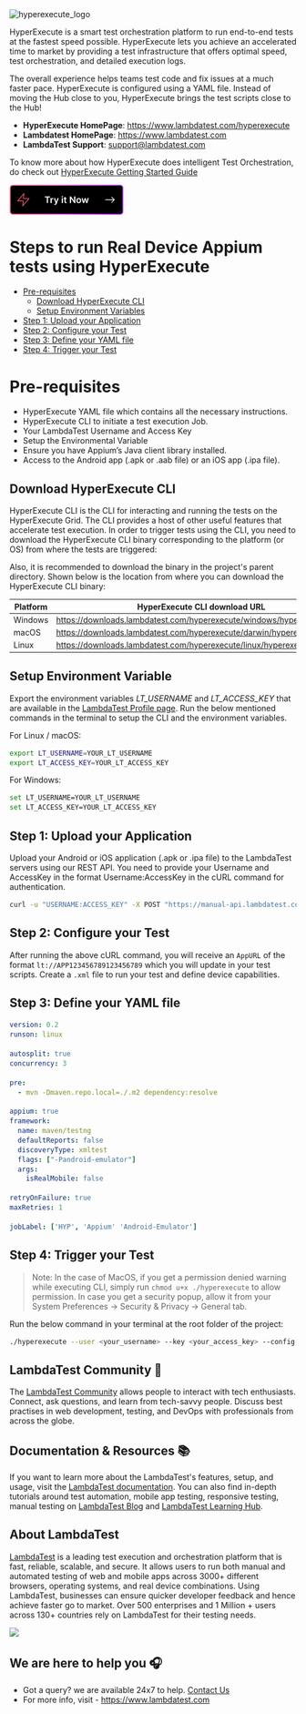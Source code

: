 <img height="100" alt="hyperexecute_logo" src="https://user-images.githubusercontent.com/1688653/159473714-384e60ba-d830-435e-a33f-730df3c3ebc6.png">

HyperExecute is a smart test orchestration platform to run end-to-end tests at the fastest speed possible. HyperExecute lets you achieve an accelerated time to market by providing a test infrastructure that offers optimal speed, test orchestration, and detailed execution logs.

The overall experience helps teams test code and fix issues at a much faster pace. HyperExecute is configured using a YAML file. Instead of moving the Hub close to you, HyperExecute brings the test scripts close to the Hub!

* <b>HyperExecute HomePage</b>: https://www.lambdatest.com/hyperexecute
* <b>Lambdatest HomePage</b>: https://www.lambdatest.com
* <b>LambdaTest Support</b>: [support@lambdatest.com](mailto:support@lambdatest.com)

To know more about how HyperExecute does intelligent Test Orchestration, do check out [HyperExecute Getting Started Guide](https://www.lambdatest.com/support/docs/getting-started-with-hyperexecute/)

[<img alt="Try it now" width="200 px" align="center" src="images/Try it Now.svg" />](https://hyperexecute.lambdatest.com/hyperexecute/jobs)

# Steps to run Real Device Appium tests using HyperExecute

* [Pre-requisites](#pre-requisites)
   - [Download HyperExecute CLI](#download-hyperexecute-cli)
   - [Setup Environment Variables](#setup-environment-variable)
* [Step 1: Upload your Application](#step-1-upload-your-application)
* [Step 2: Configure your Test](#step-2-configure-your-test)
* [Step 3: Define your YAML file](#step-3-define-your-yaml-file)
* [Step 4: Trigger your Test](#step-4-trigger-your-test)

# Pre-requisites

- HyperExecute YAML file which contains all the necessary instructions.
- HyperExecute CLI to initiate a test execution Job.
- Your LambdaTest Username and Access Key
- Setup the Environmental Variable
- Ensure you have Appium’s Java client library installed.
- Access to the Android app (.apk or .aab file) or an iOS app (.ipa file).

## Download HyperExecute CLI

HyperExecute CLI is the CLI for interacting and running the tests on the HyperExecute Grid. The CLI provides a host of other useful features that accelerate test execution. In order to trigger tests using the CLI, you need to download the HyperExecute CLI binary corresponding to the platform (or OS) from where the tests are triggered:

Also, it is recommended to download the binary in the project's parent directory. Shown below is the location from where you can download the HyperExecute CLI binary:

| Platform	| HyperExecute CLI download URL |
|-----------|-------------------------------|
| Windows | https://downloads.lambdatest.com/hyperexecute/windows/hyperexecute.exe |
| macOS | https://downloads.lambdatest.com/hyperexecute/darwin/hyperexecute |
| Linux | https://downloads.lambdatest.com/hyperexecute/linux/hyperexecute |

## Setup Environment Variable
Export the environment variables *LT_USERNAME* and *LT_ACCESS_KEY* that are available in the [LambdaTest Profile page](https://accounts.lambdatest.com/detail/profile).
Run the below mentioned commands in the terminal to setup the CLI and the environment variables.

For Linux / macOS:

```bash
export LT_USERNAME=YOUR_LT_USERNAME
export LT_ACCESS_KEY=YOUR_LT_ACCESS_KEY
```

For Windows:

```bash
set LT_USERNAME=YOUR_LT_USERNAME
set LT_ACCESS_KEY=YOUR_LT_ACCESS_KEY
```

## Step 1: Upload your Application
Upload your Android or iOS application (.apk or .ipa file) to the LambdaTest servers using our REST API. You need to provide your Username and AccessKey in the format Username:AccessKey in the cURL command for authentication.

```bash
curl -u "USERNAME:ACCESS_KEY" -X POST "https://manual-api.lambdatest.com/app/upload/realDevice" -F "appFile=@"<YOUR_LOCAL_APP_PATH>"" -F "name="sampleApp""
```

## Step 2: Configure your Test
After running the above cURL command, you will receive an `AppURL` of the format `lt://APP123456789123456789` which you will update in your test scripts. Create a `.xml` file to run your test and define device capabilities.

## Step 3: Define your YAML file

```yaml
version: 0.2
runson: linux

autosplit: true
concurrency: 3

pre:
  - mvn -Dmaven.repo.local=./.m2 dependency:resolve

appium: true
framework:
  name: maven/testng
  defaultReports: false
  discoveryType: xmltest
  flags: ["-Pandroid-emulator"]
  args:
    isRealMobile: false

retryOnFailure: true
maxRetries: 1

jobLabel: ['HYP', 'Appium' 'Android-Emulator']
```

## Step 4: Trigger your Test

> Note: In the case of MacOS, if you get a permission denied warning while executing CLI, simply run `chmod u+x ./hyperexecute` to allow permission. In case you get a security popup, allow it from your System Preferences → Security & Privacy → General tab.

Run the below command in your terminal at the root folder of the project:

```bash
./hyperexecute --user <your_username> --key <your_access_key> --config <path_of_yaml_file>
```

## LambdaTest Community :busts_in_silhouette:

The [LambdaTest Community](https://community.lambdatest.com/) allows people to interact with tech enthusiasts. Connect, ask questions, and learn from tech-savvy people. Discuss best practises in web development, testing, and DevOps with professionals from across the globe.

## Documentation & Resources :books:
      
If you want to learn more about the LambdaTest's features, setup, and usage, visit the [LambdaTest documentation](https://www.lambdatest.com/support/docs/). You can also find in-depth tutorials around test automation, mobile app testing, responsive testing, manual testing on [LambdaTest Blog](https://www.lambdatest.com/blog/) and [LambdaTest Learning Hub](https://www.lambdatest.com/learning-hub/).     
      
 ## About LambdaTest

[LambdaTest](https://www.lambdatest.com) is a leading test execution and orchestration platform that is fast, reliable, scalable, and secure. It allows users to run both manual and automated testing of web and mobile apps across 3000+ different browsers, operating systems, and real device combinations. Using LambdaTest, businesses can ensure quicker developer feedback and hence achieve faster go to market. Over 500 enterprises and 1 Million + users across 130+ countries rely on LambdaTest for their testing needs.

[<img height="70" src="https://user-images.githubusercontent.com/70570645/169649126-ed61f6de-49b5-4593-80cf-3391ca40d665.PNG">](https://accounts.lambdatest.com/register)
      
## We are here to help you :headphones:

* Got a query? we are available 24x7 to help. [Contact Us](mailto:support@lambdatest.com)
* For more info, visit - https://www.lambdatest.com
